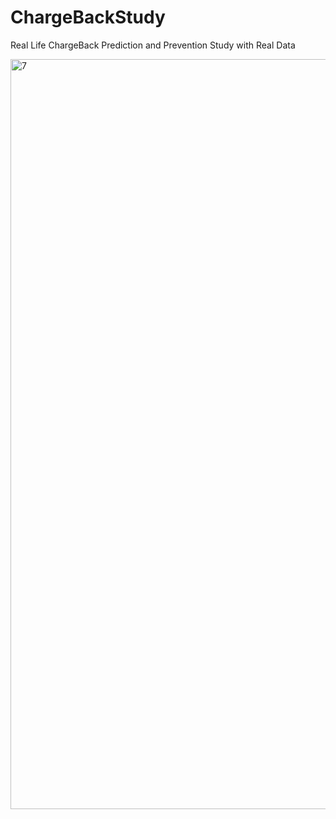 # ChargeBackStudy
Real Life ChargeBack Prediction and Prevention Study with Real Data




<img width="1200" alt="7" src="https://user-images.githubusercontent.com/53918883/210258862-b18c98d0-a87e-473d-a1ad-516052fdb86d.png">
















